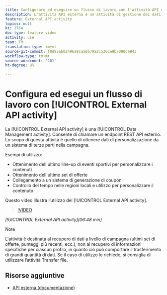 ```yaml
---
title: Configurare ed eseguire un flusso di lavoro con l'attività API esterna
description: L'attività API esterna è un'attività di gestione dei dati. Consente di chiamare un endpoint REST API esterno. Lo scopo di questa attività è quello di ottenere dati di personalizzazione da un sistema di terze parti nella campagna.
feature: External API activity
topics: null
kt: 2764
doc-type: feature video
activity: use
team: TM
translation-type: tm+mt
source-git-commit: f0d95ab02496a9caa6b79a2c536ce9b7090da943
workflow-type: tm+mt
source-wordcount: '201'
ht-degree: 8%

---
```



# Configura ed esegui un flusso di lavoro con [!UICONTROL External API activity]

La [!UICONTROL External API activity] è una [!UICONTROL Data Management activity]. Consente di chiamare un endpoint REST API esterno. Lo scopo di questa attività è quello di ottenere dati di personalizzazione da un sistema di terze parti nella campagna.

Esempi di utilizzo:

* Ottenimento dell&#39;ultimo line-up di eventi sportivi per personalizzare i contenuti
* Ottenimento dell&#39;ultimo set di offerte
* Collegamento a un sistema di generazione di coupon
* Controllo del tempo nelle regioni locali e utilizzo per personalizzare il contenuto

Questo video illustra l’utilizzo del [!UICONTROL External API activity].

>[!VIDEO](https://video.tv.adobe.com/v/28200/?quality=12)

*[!UICONTROL External API activity](06:48 min)*

>[!NOTE]
>
>L&#39;attività è destinata al recupero di dati a livello di campagna (ultimi set di offerte, punteggi più recenti, ecc.), non al recupero di informazioni specifiche per ciascun profilo, in quanto ciò può comportare il trasferimento di grandi quantità di dati. Se il caso di utilizzo lo richiede, si consiglia di utilizzare l’attività Transfer file.

## Risorse aggiuntive

* [API esterna (documentazione)](https://docs.adobe.com/content/help/en/campaign-standard/using/managing-processes-and-data/data-management-activities/external-api.html)


